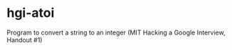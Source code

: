 hgi-atoi
========

Program to convert a string to an integer (MIT Hacking a Google Interview, Handout #1)
